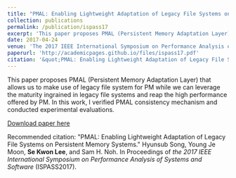 ```yaml
---
title: "PMAL: Enabling Lightweight Adaptation of Legacy File Systems on Persistent Memory Systems"
collection: publications
permalink: /publication/ispass17
excerpt: 'This paper proposes PMAL (Persistent Memory Adaptation Layer) that allows us to make use of legacy file system for PM while we can leverage the maturity ingrained in legacy file systems and reap the high performance offered by PM. In this work, I verified PMAL consistency mechanism and conducted experimental evaluations.'
date: 2017-04-24
venue: 'The 2017 IEEE International Symposium on Performance Analysis of Systems and Software (ISPASS2017)'
paperurl: 'http://academicpages.github.io/files/ispass17.pdf'
citation: '&quot;PMAL: Enabling Lightweight Adaptation of Legacy File Systems on Persistent Memory Systems.&quot; Hyunsub Song, Young Je Moon, <strong>Se Kwon Lee</strong>, and Sam H. Noh. In Proceedings of <i>the 2017 IEEE International Symposium on Performance Analysis of Systems and Software</i> (ISPASS2017).'
---
```

This paper proposes PMAL (Persistent Memory Adaptation Layer) that allows us to make use of legacy file system for PM while we can leverage the maturity ingrained in legacy file systems and reap the high performance offered by PM. In this work, I verified PMAL consistency mechanism and conducted experimental evaluations.

[Download paper here](http://sekwonlee.github.io/files/ispass17.pdf)

Recommended citation: "PMAL: Enabling Lightweight Adaptation of Legacy File Systems on Persistent Memory Systems." Hyunsub Song, Young Je Moon, <strong>Se Kwon Lee</strong>, and Sam H. Noh. In Proceedings of <i>the 2017 IEEE International Symposium on Performance Analysis of Systems and Software</i> (ISPASS2017).
